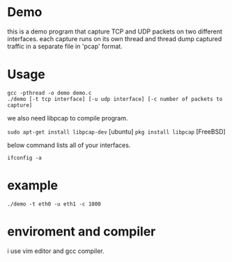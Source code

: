 # Demo
this is a demo program that capture TCP and UDP packets on two different interfaces. each capture runs on its own thread and thread dump captured traffic in a separate file in 'pcap' format.

# Usage
```
gcc -pthread -o demo demo.c
./demo [-t tcp interface] [-u udp interface] [-c number of packets to capture]
```

we also need libpcap to compile program.

```sudo apt-get install libpcap-dev``` [ubuntu]
```pkg install libpcap``` [FreeBSD]

below command lists all of your interfaces.

```ifconfig -a```

# example
```./demo -t eth0 -u eth1 -c 1000```
# enviroment and compiler
i use vim editor and gcc compiler.

